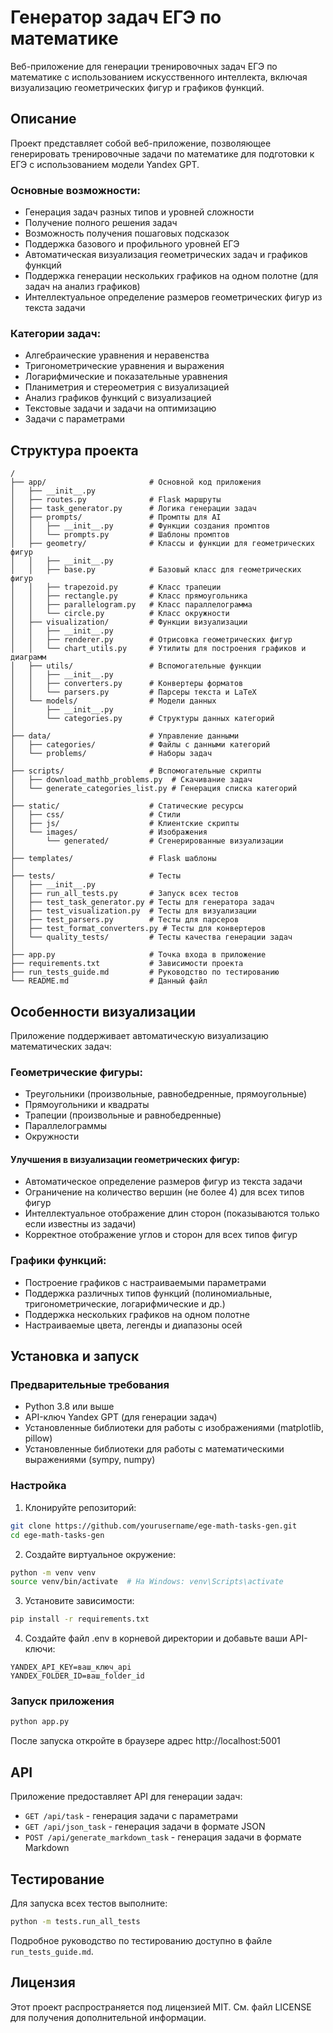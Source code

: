 # Генератор задач ЕГЭ по математике

Веб-приложение для генерации тренировочных задач ЕГЭ по математике с использованием искусственного интеллекта, включая визуализацию геометрических фигур и графиков функций.

## Описание

Проект представляет собой веб-приложение, позволяющее генерировать тренировочные задачи по математике для подготовки к ЕГЭ с использованием модели Yandex GPT. 

### Основные возможности:
- Генерация задач разных типов и уровней сложности
- Получение полного решения задач
- Возможность получения пошаговых подсказок
- Поддержка базового и профильного уровней ЕГЭ
- Автоматическая визуализация геометрических задач и графиков функций
- Поддержка генерации нескольких графиков на одном полотне (для задач на анализ графиков)
- Интеллектуальное определение размеров геометрических фигур из текста задачи

### Категории задач:
- Алгебраические уравнения и неравенства
- Тригонометрические уравнения и выражения
- Логарифмические и показательные уравнения
- Планиметрия и стереометрия с визуализацией
- Анализ графиков функций с визуализацией
- Текстовые задачи и задачи на оптимизацию
- Задачи с параметрами

## Структура проекта

```
/
├── app/                       # Основной код приложения
│   ├── __init__.py           
│   ├── routes.py              # Flask маршруты
│   ├── task_generator.py      # Логика генерации задач
│   ├── prompts/               # Промпты для AI
│   │   ├── __init__.py        # Функции создания промптов
│   │   └── prompts.py         # Шаблоны промптов
│   ├── geometry/              # Классы и функции для геометрических фигур
│   │   ├── __init__.py
│   │   ├── base.py            # Базовый класс для геометрических фигур
│   │   ├── trapezoid.py       # Класс трапеции
│   │   ├── rectangle.py       # Класс прямоугольника
│   │   ├── parallelogram.py   # Класс параллелограмма
│   │   └── circle.py          # Класс окружности
│   ├── visualization/         # Функции визуализации
│   │   ├── __init__.py
│   │   ├── renderer.py        # Отрисовка геометрических фигур
│   │   └── chart_utils.py     # Утилиты для построения графиков и диаграмм
│   ├── utils/                 # Вспомогательные функции
│   │   ├── __init__.py
│   │   ├── converters.py      # Конвертеры форматов
│   │   └── parsers.py         # Парсеры текста и LaTeX
│   └── models/                # Модели данных
│       ├── __init__.py
│       └── categories.py      # Структуры данных категорий
│
├── data/                      # Управление данными
│   ├── categories/            # Файлы с данными категорий
│   └── problems/              # Наборы задач
│
├── scripts/                   # Вспомогательные скрипты
│   ├── download_mathb_problems.py  # Скачивание задач
│   └── generate_categories_list.py # Генерация списка категорий
│
├── static/                    # Статические ресурсы
│   ├── css/                   # Стили
│   ├── js/                    # Клиентские скрипты
│   └── images/                # Изображения
│       └── generated/         # Сгенерированные визуализации
│
├── templates/                 # Flask шаблоны
│
├── tests/                     # Тесты
│   ├── __init__.py
│   ├── run_all_tests.py       # Запуск всех тестов
│   ├── test_task_generator.py # Тесты для генератора задач
│   ├── test_visualization.py  # Тесты для визуализации
│   ├── test_parsers.py        # Тесты для парсеров
│   ├── test_format_converters.py # Тесты для конвертеров
│   └── quality_tests/         # Тесты качества генерации задач
│
├── app.py                     # Точка входа в приложение
├── requirements.txt           # Зависимости проекта
├── run_tests_guide.md         # Руководство по тестированию
└── README.md                  # Данный файл
```

## Особенности визуализации

Приложение поддерживает автоматическую визуализацию математических задач:

### Геометрические фигуры:
- Треугольники (произвольные, равнобедренные, прямоугольные)
- Прямоугольники и квадраты
- Трапеции (произвольные и равнобедренные)
- Параллелограммы
- Окружности

#### Улучшения в визуализации геометрических фигур:
- Автоматическое определение размеров фигур из текста задачи
- Ограничение на количество вершин (не более 4) для всех типов фигур
- Интеллектуальное отображение длин сторон (показываются только если известны из задачи)
- Корректное отображение углов и сторон для всех типов фигур

### Графики функций:
- Построение графиков с настраиваемыми параметрами
- Поддержка различных типов функций (полиномиальные, тригонометрические, логарифмические и др.)
- Поддержка нескольких графиков на одном полотне
- Настраиваемые цвета, легенды и диапазоны осей

## Установка и запуск

### Предварительные требования

- Python 3.8 или выше
- API-ключ Yandex GPT (для генерации задач)
- Установленные библиотеки для работы с изображениями (matplotlib, pillow)
- Установленные библиотеки для работы с математическими выражениями (sympy, numpy)

### Настройка

1. Клонируйте репозиторий:
```bash
git clone https://github.com/yourusername/ege-math-tasks-gen.git
cd ege-math-tasks-gen
```

2. Создайте виртуальное окружение:
```bash
python -m venv venv
source venv/bin/activate  # На Windows: venv\Scripts\activate
```

3. Установите зависимости:
```bash
pip install -r requirements.txt
```

4. Создайте файл .env в корневой директории и добавьте ваши API-ключи:
```
YANDEX_API_KEY=ваш_ключ_api
YANDEX_FOLDER_ID=ваш_folder_id
```

### Запуск приложения

```bash
python app.py
```

После запуска откройте в браузере адрес http://localhost:5001

## API

Приложение предоставляет API для генерации задач:

- `GET /api/task` - генерация задачи с параметрами
- `GET /api/json_task` - генерация задачи в формате JSON
- `POST /api/generate_markdown_task` - генерация задачи в формате Markdown

## Тестирование

Для запуска всех тестов выполните:

```bash
python -m tests.run_all_tests
```

Подробное руководство по тестированию доступно в файле `run_tests_guide.md`.

## Лицензия

Этот проект распространяется под лицензией MIT. См. файл LICENSE для получения дополнительной информации.
